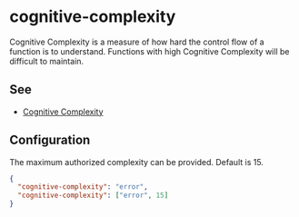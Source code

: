 # cognitive-complexity

Cognitive Complexity is a measure of how hard the control flow of a function is to understand. Functions with high Cognitive Complexity will be difficult to maintain.

## See

- [Cognitive Complexity](http://redirect.sonarsource.com/doc/cognitive-complexity.html)

## Configuration

The maximum authorized complexity can be provided. Default is 15.

```json
{
  "cognitive-complexity": "error",
  "cognitive-complexity": ["error", 15]
}
```
